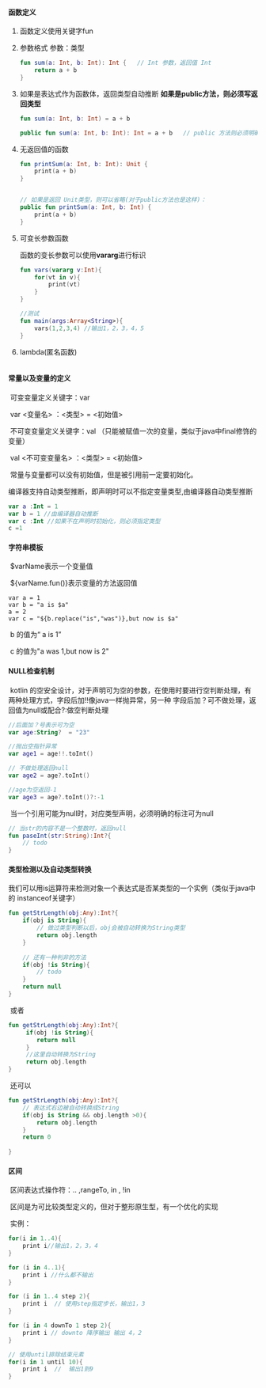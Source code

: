 #### 函数定义



1. 函数定义使用关键字fun

2. 参数格式   参数：类型

   ```kotlin
   fun sum(a: Int, b: Int): Int {   // Int 参数，返回值 Int
       return a + b
   }
   ```

   

3. 如果是表达式作为函数体，返回类型自动推断     **如果是public方法，则必须写返回类型**

   ```kotlin
   fun sum(a: Int, b: Int) = a + b
   
   public fun sum(a: Int, b: Int): Int = a + b   // public 方法则必须明确写出返回类型
   ```

   

4. 无返回值的函数

   ```kotlin
   fun printSum(a: Int, b: Int): Unit { 
       print(a + b)
   }
   
   
   // 如果是返回 Unit类型，则可以省略(对于public方法也是这样)：
   public fun printSum(a: Int, b: Int) { 
       print(a + b)
   }
   ```

   

5. 可变长参数函数

   函数的变长参数可以使用**vararg**进行标识

   ```kotlin
   fun vars(vararg v:Int){
       for(vt in v){
           print(vt)
       }
   }
   
   //测试
   fun main(args:Array<String>){
       vars(1,2,3,4) //输出1，2，3，4，5
   }
   ```

   

6. lambda(匿名函数)

   

   ```kotlin
   
   
   ```



#### 常量以及变量的定义

​	可变变量定义关键字：var

​	var    <变量名> ：<类型>  =  <初始值>



​	不可变变量定义关键字：val   （只能被赋值一次的变量，类似于java中final修饰的变量）

​	val    <不可变变量名> ：<类型>  =  <初始值>



​	常量与变量都可以没有初始值，但是被引用前一定要初始化。



​	编译器支持自动类型推断，即声明时可以不指定变量类型,由编译器自动类型推断	

```kotlin
var a :Int = 1
var b = 1 //由编译器自动推断
var c :Int //如果不在声明时初始化，则必须指定类型
c =1
```



#### 字符串模板

​	$varName表示一个变量值

​	${varName.fun()}表示变量的方法返回值

```
var a = 1
var b = "a is $a"
a = 2
var c = "${b.replace("is","was")},but now is $a"
```

​	b 的值为“ a is 1”

​	c 的值为"a was 1,but now is 2"



#### NULL检查机制

​	kotlin 的空安全设计，对于声明可为空的参数，在使用时要进行空判断处理，有两种处理方式，字段后加!!像java一样抛异常，另一种	字段后加？可不做处理，返回值为null或配合?:做空判断处理

```kotlin
//后面加？号表示可为空
var age:String?  = "23"

//抛出空指针异常
var age1 = age!!.toInt()

// 不做处理返回null
var age2 = age?.toInt()

//age为空返回-1
var age3 = age?.toInt()?:-1

```

​	当一个引用可能为null时，对应类型声明，必须明确的标注可为null

```kotlin
// 当str的内容不是一个整数时，返回null
fun paseInt(str:String):Int?{
    // todo
}
```



#### 类型检测以及自动类型转换

​	我们可以用is运算符来检测对象一个表达式是否某类型的一个实例（类似于java中的 instanceof关键字）

```kotlin
fun getStrLength(obj:Any):Int?{
    if(obj is String){
        // 做过类型判断以后，obj会被自动转换为String类型
        return obj.length
    }
    
    // 还有一种判非的方法
    if(obj !is String){
        // todo
    }
    return null
}
```

​	或者

```kotlin
fun getStrLength(obj:Any):Int?{
     if(obj !is String){
     	return null
     }
     //这里自动转换为String
     return obj.length
}
```

​	还可以

```kotlin
fun getStrLength(obj:Any):Int?{
    // 表达式右边被自动转换成String
    if(obj is String && obj.length >0){
        return obj.length
    }
    return 0
	
}
```



#### 区间

​	区间表达式操作符：..  ,rangeTo, in , !in

​	区间是为可比较类型定义的，但对于整形原生型，有一个优化的实现

​	实例：

```kotlin
for(i in 1..4){
    print i//输出1，2，3，4
}

for (i in 4..1){
    print i //什么都不输出 
}

for (i in 1..4 step 2){
    print i  // 使用step指定步长，输出1，3
}

for (i in 4 downTo 1 step 2){
    print i // downto 降序输出 输出 4，2
}

// 使用until排除结束元素
for(i in 1 until 10){
    print i  //  输出1到9
}
```

